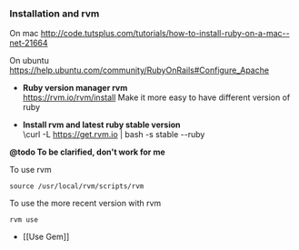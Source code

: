 ### Installation and rvm

On mac
http://code.tutsplus.com/tutorials/how-to-install-ruby-on-a-mac--net-21664

On ubuntu   
https://help.ubuntu.com/community/RubyOnRails#Configure_Apache

* **Ruby version manager rvm**  
https://rvm.io/rvm/install
Make it more easy to have different version of ruby   

* **Install rvm and latest ruby stable version**   
\curl -L https://get.rvm.io | bash -s stable --ruby

**@todo To be clarified, don't work for me**

To use rvm
```
source /usr/local/rvm/scripts/rvm
```

To use the more recent version with rvm
```
rvm use
```


* [[Use Gem]]
